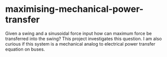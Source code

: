 # maximising-mechanical-power-transfer
Given a swing and a sinusoidal force input how can maximum force be transferred into the swing? This project investigates this question. 
I am also curious if this system is a mechanical analog to electrical power transfer equation on buses.
